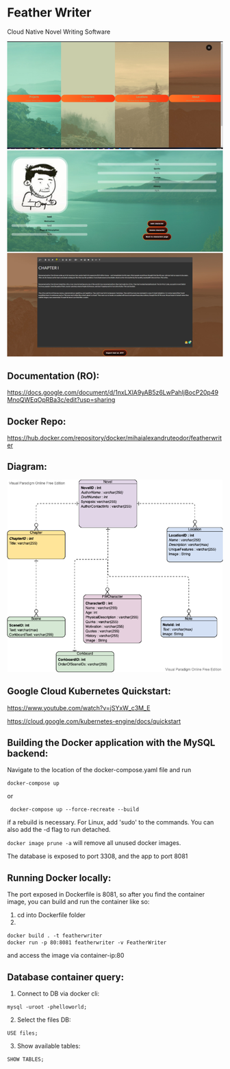 # Feather Writer
Cloud Native Novel Writing Software

<img src="https://github.com/mihaialexandruteodor/FeatherWriter/blob/main/1.PNG" width="800">

<img src="https://github.com/mihaialexandruteodor/FeatherWriter/blob/main/2.PNG" width="800">

<img src="https://github.com/mihaialexandruteodor/FeatherWriter/blob/main/3.PNG" width="800">

## Documentation (RO):
https://docs.google.com/document/d/1nxLXlA9yAB5z6LwPahIjBocP20p49MnoQWEqOpRBa3c/edit?usp=sharing

## Docker Repo:
https://hub.docker.com/repository/docker/mihaialexandruteodor/featherwriter

## Diagram:
![Diagram](Diagram_FW.png)

## Google Cloud Kubernetes Quickstart:

https://www.youtube.com/watch?v=jSYxW_c3M_E

https://cloud.google.com/kubernetes-engine/docs/quickstart

## Building the Docker application with the MySQL backend:

Navigate to the location of the docker-compose.yaml file and run

```
docker-compose up
```

or

```
 docker-compose up --force-recreate --build 
```

if a rebuild is necessary. For Linux, add 'sudo' to the commands. You can also add the -d flag to run detached.

```docker image prune -a``` will remove all unused docker images.

The database is exposed to port 3308, and the app to port 8081 

## Running Docker locally:

The port exposed in Dockerfile is 8081, so after you find the container image, you can build and run the container like so:
1. cd into Dockerfile folder
2. 

```
docker build . -t featherwriter
docker run -p 80:8081 featherwriter -v FeatherWriter
```

and access the image via container-ip:80

## Database container query:

1. Connect to DB via docker cli:

```
mysql -uroot -phelloworld;
```
2. Select the files DB:

```
USE files;
```
3. Show available tables:

```
SHOW TABLES;
```
